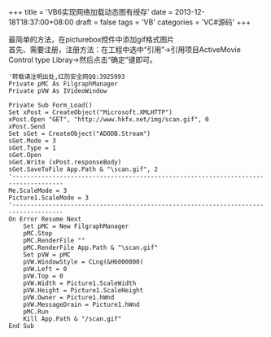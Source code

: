 +++
title = 'VB6实现网络加载动态图有绶存'
date = 2013-12-18T18:37:00+08:00
draft = false
tags = 'VB'
categories = 'VC#源码'
+++

最简单的方法，在picturebox控件中添加gif格式图片  
首先、需要注册，注册方法：在工程中选中“引用”→引用项目ActiveMovie Control type Libray→然后点击“确定”键即可。
``` vb.net {linenos=inline}
'转载请注明出处,红防安全网QQ:3925993
Private pMC As FilgraphManager
Private pVW As IVideoWindow
```

``` vb.net {linenos=inline}
Private Sub Form_Load()
Set xPost = CreateObject("Microsoft.XMLHTTP")
xPost.Open "GET", "http://www.hkfx.net/img/scan.gif", 0
xPost.Send
Set sGet = CreateObject("ADODB.Stream")
sGet.Mode = 3
sGet.Type = 1
sGet.Open
sGet.Write (xPost.responseBody)
sGet.SaveToFile App.Path & "\scan.gif", 2
'------------------------------------------------------------------------------------
Me.ScaleMode = 3
Picture1.ScaleMode = 3
'------------------------------------------------------------------------------------
On Error Resume Next
    Set pMC = New FilgraphManager
    pMC.Stop
    pMC.RenderFile ""
    pMC.RenderFile App.Path & "\scan.gif"
    Set pVW = pMC
    pVW.WindowStyle = CLng(&H6000000)
    pVW.Left = 0
    pVW.Top = 0
    pVW.Width = Picture1.ScaleWidth
    pVW.Height = Picture1.ScaleHeight
    pVW.Owner = Picture1.hWnd
    pVW.MessageDrain = Picture1.hWnd
    pMC.Run
    Kill App.Path & "/scan.gif"
End Sub
```